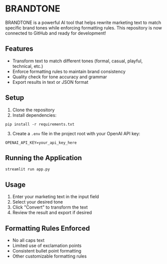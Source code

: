 # BRANDTONE

BRANDTONE is a powerful AI tool that helps rewrite marketing text to match specific brand tones while enforcing formatting rules. This repository is now connected to GitHub and ready for development!

## Features

- Transform text to match different tones (formal, casual, playful, technical, etc.)
- Enforce formatting rules to maintain brand consistency
- Quality check for tone accuracy and grammar
- Export results in text or JSON format

## Setup

1. Clone the repository
2. Install dependencies:
```
pip install -r requirements.txt
```
3. Create a `.env` file in the project root with your OpenAI API key:
```
OPENAI_API_KEY=your_api_key_here
```

## Running the Application

```
streamlit run app.py
```

## Usage

1. Enter your marketing text in the input field
2. Select your desired tone
3. Click "Convert" to transform the text
4. Review the result and export if desired

## Formatting Rules Enforced

- No all caps text
- Limited use of exclamation points
- Consistent bullet point formatting
- Other customizable formatting rules
